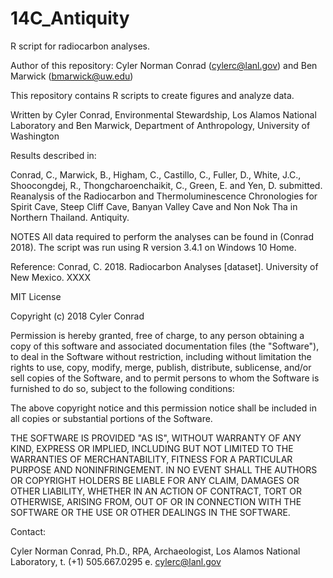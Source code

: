 # 14C_Antiquity
R script for radiocarbon analyses.

Author of this repository: Cyler Norman Conrad (cylerc@lanl.gov) and Ben Marwick (bmarwick@uw.edu)

This repository contains R scripts to create figures and analyze data.

Written by Cyler Conrad, Environmental Stewardship, Los Alamos National Laboratory and Ben Marwick, Department of Anthropology, University of Washington

Results described in:

Conrad, C., Marwick, B., Higham, C., Castillo, C., Fuller, D., White, J.C., Shoocongdej, R., Thongcharoenchaikit, C., Green, E. and Yen, D.  submitted. Reanalysis of the Radiocarbon and Thermoluminescence Chronologies for Spirit Cave, Steep Cliff Cave, Banyan Valley Cave and Non Nok Tha in Northern Thailand. Antiquity.

NOTES All data required to perform the analyses can be found in (Conrad 2018). The script was run using R version 3.4.1 on Windows 10 Home.

Reference: Conrad, C. 2018. Radiocarbon Analyses [dataset]. University of New Mexico. XXXX

MIT License

Copyright (c) 2018 Cyler Conrad

Permission is hereby granted, free of charge, to any person obtaining a copy of this software and associated documentation files (the "Software"), to deal in the Software without restriction, including without limitation the rights to use, copy, modify, merge, publish, distribute, sublicense, and/or sell copies of the Software, and to permit persons to whom the Software is furnished to do so, subject to the following conditions:

The above copyright notice and this permission notice shall be included in all copies or substantial portions of the Software.

THE SOFTWARE IS PROVIDED "AS IS", WITHOUT WARRANTY OF ANY KIND, EXPRESS OR IMPLIED, INCLUDING BUT NOT LIMITED TO THE WARRANTIES OF MERCHANTABILITY, FITNESS FOR A PARTICULAR PURPOSE AND NONINFRINGEMENT. IN NO EVENT SHALL THE AUTHORS OR COPYRIGHT HOLDERS BE LIABLE FOR ANY CLAIM, DAMAGES OR OTHER LIABILITY, WHETHER IN AN ACTION OF CONTRACT, TORT OR OTHERWISE, ARISING FROM, OUT OF OR IN CONNECTION WITH THE SOFTWARE OR THE USE OR OTHER DEALINGS IN THE SOFTWARE.

Contact:

Cyler Norman Conrad, Ph.D., RPA, Archaeologist, Los Alamos National Laboratory, t. (+1) 505.667.0295 e. cylerc@lanl.gov
